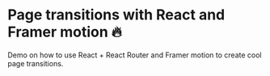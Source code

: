 # Page transitions with React and Framer motion 🔥
Demo on how to use React + React Router and Framer motion to create cool page transitions.